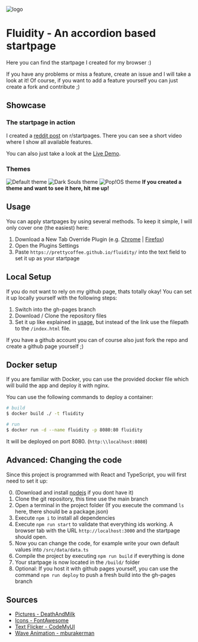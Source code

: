 ![logo](https://github.com/PrettyCoffee/fluidity/blob/main/public/logo192.png)

# Fluidity - An accordion based startpage
Here you can find the startpage I created for my browser :)

If you have any problems or miss a feature, create an issue and I will take a look at it! Of course, if you want to add a feature yourself you can just create a fork and contribute ;)

## Showcase
### The startpage in action
I created a [reddit post](https://www.reddit.com/r/startpages/comments/m82izg/my_new_startpage_any_ideas_for_names/) on r/startpages. There you can see a short video where I show all available features.

You can also just take a look at the [Live Demo](https://harryprayiv.github.io/fluidity/).

### Themes
![Default theme](https://github.com/PrettyCoffee/fluidity/blob/main/docs/default-theme.png)
![Dark Souls theme](https://github.com/PrettyCoffee/fluidity/blob/main/docs/DarkSouls-theme.png)
![Pop!OS theme](https://github.com/PrettyCoffee/fluidity/blob/main/docs/pop!os-theme.png)
**If you created a theme and want to see it here, hit me up!**

## Usage
You can apply startpages by using several methods. To keep it simple, I will only cover one (the easiest) here:
1. Download a New Tab Override Plugin (e.g. [Chrome](https://chrome.google.com/webstore/detail/new-tab-redirect/icpgjfneehieebagbmdbhnlpiopdcmna) | [Firefox](https://addons.mozilla.org/en-US/firefox/addon/new-tab-override/))
1. Open the Plugins Settings
1. Paste `https://prettycoffee.github.io/fluidity/` into the text field to set it up as your startpage

## Local Setup
If you do not want to rely on my github page, thats totally okay!
You can set it up locally yourself with the following steps:
1. Switch into the gh-pages branch
1. Download / Clone the repository files
1. Set it up like explained in [usage](#usage), but instead of the link use the filepath to the `/index.html` file.

If you have a github account you can of course also just fork the repo and create a github page yourself ;)

## Docker setup
If you are familiar with Docker, you can use the provided docker file which will build the app and deploy it with nginx.

You can use the following commands to deploy a container:

```bash
# build
$ docker build ./ -t fluidity

# run
$ docker run -d --name fluidity -p 8080:80 fluidity
```

It will be deployed on port 8080. (`http:\\localhost:8080`)

## Advanced: Changing the code
Since this project is programmed with React and TypeScript, you will first need to set it up:

0. (Download and install [nodejs](https://nodejs.org/en/) if you dont have it)
1. Clone the git repository, this time use the main branch
1. Open a terminal in the project folder (If you execute the command `ls` here, there should be a package.json)
1. Execute `npm i` to install all dependencies
1. Execute `npm run start` to validate that everything ids working. A browser tab with the URL `http://localhost:3000` and the startpage should open.
1. Now you can change the code, for example write your own default values into `/src/data/data.ts`
1. Compile the project by executing `npm run build` if everything is done
1. Your startpage is now located in the `/build/` folder
1. Optional: If you host it with github pages yourself, you can use the command `npm run deploy` to push a fresh build into the gh-pages branch

## Sources

* [Pictures - DeathAndMilk](https://www.instagram.com/deathandmilk_/)
* [Icons - FontAwesome](https://fontawesome.com/icons)
* [Text Flicker - CodeMyUI](https://codemyui.com/crt-screen-text-flicker-animation-in-pure-css/)
* [Wave Animation - mburakerman](https://codepen.io/mburakerman/pen/eRZZEv)
